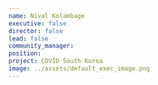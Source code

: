 ```yaml
---
name: Nival Kolambage
executive: false
director: false
lead: false
community_manager:   
position: 
project: COVID South Korea
image: ../assets/default_exec_image.png
---
```

